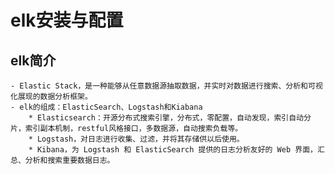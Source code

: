 # elk安装与配置  #

## elk简介 ##

    - Elastic Stack，是一种能够从任意数据源抽取数据，并实时对数据进行搜索、分析和可视化展现的数据分析框架。
    - elk的组成：ElasticSearch、Logstash和Kiabana
        * Elasticsearch：开源分布式搜索引擎，分布式，零配置，自动发现，索引自动分片，索引副本机制，restful风格接口，多数据源，自动搜索负载等。
        * Logstash，对日志进行收集、过滤，并将其存储供以后使用。
        * Kibana，为 Logstash 和 ElasticSearch 提供的日志分析友好的 Web 界面，汇总、分析和搜索重要数据日志。
